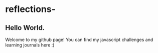 # reflections-

## Hello World.

Welcome to my github page! 
You can find my javascript challenges and learning journals here :) 
